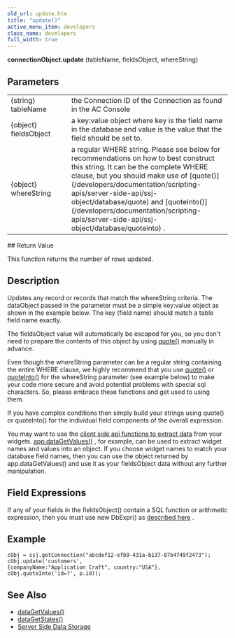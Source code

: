 ```yaml
---
old_url: update.htm
title: "update()"
active_menu_item: developers
class_name: developers
full_width: true
---
```



**connectionObject.update** (tableName, fieldsObject, whereString)

## Parameters

<table>
<tr>
<td width="181">
{string} tableName

</td>
<td width="18">
</td>
<td width="681">
the Connection ID of the Connection as found in the AC Console

</td>
</tr>
<tr>
<td width="181">
{object} fieldsObject

</td>
<td width="18">
</td>
<td width="681">
a key:value object where key is the field name in the database and value is the value that the field should be set to.

</td>
</tr>
<tr>
<td width="181">
{object} whereString

</td>
<td width="18">
</td>
<td width="681">
    a regular WHERE string. Please see below for recommendations on how to best construct this string. It can be the complete WHERE clause, but you should make use of [quote()](/developers/documentation/scripting-apis/server-side-api/ssj-object/database/quote) and [quoteInto()](/developers/documentation/scripting-apis/server-side-api/ssj-object/database/quoteinto) .

</td>
</tr>
</table>
## Return Value

This function returns the number of rows updated.

## Description

Updates any record or records that match the whereString criteria. The dataObject passed in the parameter must be a simple key:value object as shown in the example below. The key (field name) should match a table field name exactly.

The fieldsObject value will automatically be escaped for you, so you don't need to prepare the contents of this object by using [quote()](/developers/documentation/scripting-apis/server-side-api/ssj-object/database/quote) manually in advance.

Even though the whereString parameter can be a regular string containing the entire WHERE clause, we highly recommend that you use [quote()](/developers/documentation/scripting-apis/server-side-api/ssj-object/database/quote) or [quoteInto()](/developers/documentation/scripting-apis/server-side-api/ssj-object/database/quoteinto) for the whereString parameter (see example below) to make your code more secure and avoid potential problems with special sql characters. So, please embrace these functions and get used to using them.

If you have complex conditions then simply build your strings using quote() or quoteInto() for the individual field components of the overall expression.

You may want to use the [client side api functions to extract data](/developers/documentation/scripting-apis/client-api/widget-data-state-manipulation/) from your widgets. [app.dataGetValues()](/developers/documentation/scripting-apis/client-api/widget-data-state-manipulation/datagetvalues) , for example, can be used to extract widget names and values into an object. If you choose widget names to match your database field names, then you can use the object returned by app.dataGetValues() and use it as your fieldsObject data without any further manipulation.

## Field Expressions

If any of your fields in the fieldsObject() contain a SQL function or arithmetic expression, then you must use new DbExpr() as [described here](/developers/documentation/product-guide/data-storage/server-side-data-storage/handling-sql-expressions) .

## Example

    cObj = ssj.getConnection("abcdef12-efb9-431a-b137-87b4749f2473");
    cObj.update('customers', 
    {companyName:"Application Craft", country:"USA"}, 
    cObj.quoteInto('id=?', p.id));
     
     
   

## See Also

 - [dataGetValues()](/developers/documentation/scripting-apis/client-api/widget-data-state-manipulation/datagetvalues)
 - [dataGetStates()](/developers/documentation/scripting-apis/client-api/widget-data-state-manipulation/datagetstates)
 - [Server Side Data Storage](/developers/documentation/product-guide/data-storage/server-side-data-storage/)

